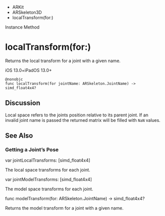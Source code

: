

- ARKit
- ARSkeleton3D
-  localTransform(for:) 

Instance Method

# localTransform(for:)

Returns the local transform for a joint with a given name.

iOS 13.0+iPadOS 13.0+

``` source
@nonobjc
func localTransform(for jointName: ARSkeleton.JointName) -> simd_float4x4?
```

## Discussion

Local space refers to the joints position relative to its parent joint. If an invalid joint name is passed the returned matrix will be filled with `NaN` values.

## See Also

### Getting a Joint’s Pose

var jointLocalTransforms: [simd_float4x4]

The local space transforms for each joint.

var jointModelTransforms: [simd_float4x4]

The model space transforms for each joint.

func modelTransform(for: ARSkeleton.JointName) -> simd_float4x4?

Returns the model transform for a joint with a given name.

